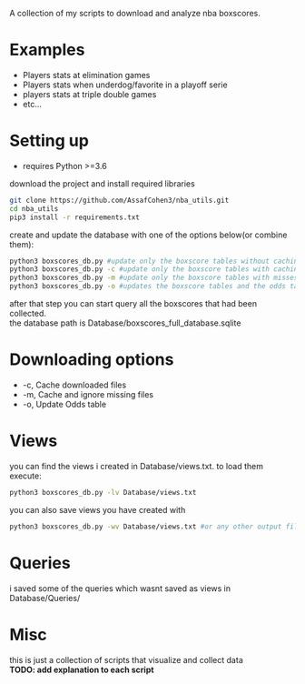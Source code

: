 A collection of my scripts to download and analyze nba boxscores.

# Examples
* Players stats at elimination games
* Players stats when underdog/favorite in a playoff serie
* players stats at triple double games
* etc...

# Setting up
* requires Python >=3.6  
<!-- end of the list -->

download the project and install required libraries
```bash
git clone https://github.com/AssafCohen3/nba_utils.git
cd nba_utils
pip3 install -r requirements.txt
```

create and update the database with one of the options below(or combine them):
```bash
python3 boxscores_db.py #update only the boxscore tables without caching
python3 boxscores_db.py -c #update only the boxscore tables with caching(downloaded files will be saved)
python3 boxscores_db.py -m #update only the boxscore tables with misses caching(files the script failed to download will be mark as missing and be ignored next time)
python3 boxscores_db.py -o #updates the boxscore tables and the odds table
```

after that step you can start query all the boxscores that had been collected. <br/>
the database path is Database/boxscores_full_database.sqlite

# Downloading options
*  -c, Cache downloaded files
*  -m, Cache and ignore missing files
*  -o, Update Odds table

# Views
you can find the views i created in Database/views.txt.
to load them execute:
```bash
python3 boxscores_db.py -lv Database/views.txt
```
you can also save views you have created with
```bash
python3 boxscores_db.py -wv Database/views.txt #or any other output file
```

# Queries
i saved some of the queries which wasnt saved as views in Database/Queries/

# Misc
this is just a collection of scripts that visualize and collect data <br/>
<b>TODO: add explanation to each script</b>